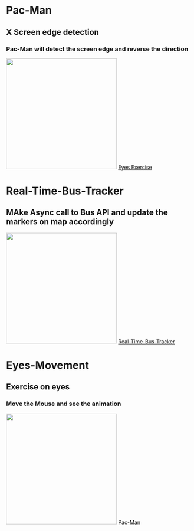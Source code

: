 
# Pac-Man
## X Screen edge detection 
### Pac-Man will detect the screen edge and reverse the direction 
<img src ="https://github.com/mitstack/MITModule/blob/main/PacMan/pac-man.PNG" width = '300'/>
<a href ="https://github.com/mitstack/MITModule/tree/main/PacMan">Eyes Exercise </a>


# Real-Time-Bus-Tracker
## MAke Async call to Bus API and update the markers on map accordingly
<img src= "https://github.com/mitstack/MITModule/blob/main/Real-Time-Bus-Tracker/real_time_bus_tracker.PNG" width='300'/>
<a href="https://github.com/mitstack/MITModule/tree/main/Real-Time-Bus-Tracker"> Real-Time-Bus-Tracker</a>


# Eyes-Movement
## Exercise on eyes
### Move the Mouse and see the animation
<img src= "https://github.com/mitstack/MITModule/blob/main/Eye-Ball-Movement/oneeye.png" width='300'/>
<a href="https://github.com/mitstack/MITModule/tree/main/Eye-Ball-Movement"> Pac-Man </a>
